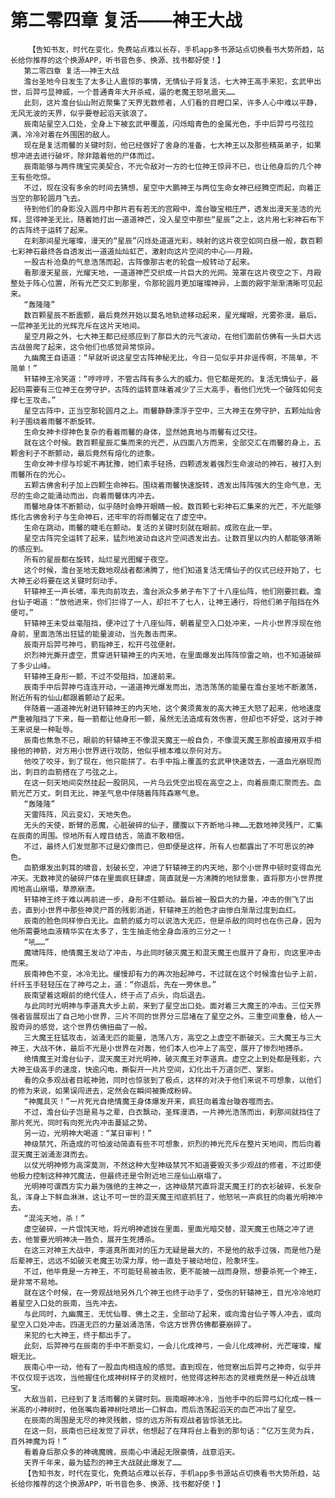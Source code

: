 # 第二零四章 复活——神王大战
        【告知书友，时代在变化，免费站点难以长存，手机app多书源站点切换看书大势所趋，站长给你推荐的这个换源APP，听书音色多、换源、找书都好使！】
       第二零四章 复活——神王大战
       澹台圣地今日发生了太多让人震惊的事情，无情仙子将复活，七大神王高手来犯，玄武甲出世，后羿弓显神威，一个普通青年大开杀戒，逼的老魔王怒吼震天……
       此刻，这片澹台仙山附近聚集了天界无数修者，人们看的目瞪口呆，许多人心中难以平静，无风无波的天界，似乎要卷起滔天骇浪了。
       辰南站星空入口处，全身上下被玄武甲覆盖，闪烁暗青色的金属光色，手中后羿弓弓弦拉满，冷冷对着在外围困的敌人。
       现在是复活雨馨的关键时刻，他已经做好了舍身的准备，七大神王以及那些精英弟子，如果想冲进去进行破坏，除非踏着他的尸体而过。
       辰南能够与两件瑰宝完美契合，不光令敌对一方的七位神王惊异不已，也让他身后的几个神王有些吃惊。
       不过，现在没有多余的时间去猜想，星空中大鹏神王与两位生命女神已经腾空而起，向着正当空的那轮圆月飞去。
       待到他们的身影没入圆月中那片若有若无的宫殿中，澹台璇宝相庄严，透发出漫天圣洁的光辉，显得神圣无比，随着她打出一道道神芒，没入星空中那些“星辰”之上，这片用七彩神石布下的古阵终于运转了起来。
       在刹那间星光璀璨，漫天的“星辰”闪烁处道道光彩，映射的这片夜空如同白昼一般，数百颗七彩神石最终各自透发出一道道灿灿虹芒，激射向这片空间的中心——月殿。
       一股古朴沧桑的气息浩荡而起，古阵像那古老的轮盘一般转动了起来。
       看那漫天星辰，光耀天地，一道道神芒交织成一片巨大的光网。笼罩在这片夜空之下，月殿整处于阵心位置，所有光芒交汇到那里，令那轮圆月更加璀璨神异，上面的殿宇渐渐清晰可见起来。
       “轰隆隆”
       数百颗星辰不断震颤，最后竟然开始以莫名地轨迹移动起来，星光耀眼，光雾弥漫。最后。一层神圣无比的光辉充斥在这片天地间。
       星空月殿之外，七大神王都已经感应到了那巨大的元气波动，在他们面前仿佛有一头巨大远古战兽爬了起来，这令他们也感觉异常惊异。
       九幽魔王自语道：“早就听说这星空古阵神秘无比，今日一见似乎并非谣传啊，不简单，不简单！”
       轩辕神王冷笑道：“哼哼哼，不管古阵有多么大的威力。但它都是死的。复活无情仙子，最起码需要有三位神王在旁守护，古阵的运转意味着减少了三大高手，看他们光凭一个破阵如何支撑七王攻击。”
       星空古阵中，正当空那轮圆月之上。雨馨静静漂浮于空中，三大神王在旁守护，五颗灿灿舍利子围绕着雨馨不断旋转。
       生命女神卡缪神色复杂的看着雨馨的身体，显然她真地与雨馨有过交往。
       就在这个时候。数百颗星辰汇集而来的光芒，从四面八方而来，全部交汇在雨馨的身上，五颗舍利子不断颤动，最后竟然有熔化的迹象。
       生命女神卡缪与珍妮不再犹豫，她们素手轻扬，四颗透发着强烈生命波动的神石，被打入到雨馨所在的光心。
       五颗古佛舍利子加上四颗生命神石。围绕着雨馨快速旋转，透发出阵阵强大的生命气息，无尽的生命之能涌动而出，向着雨馨体内冲去。
       雨馨地身体不断颤动，似乎随时会睁开眼睛一般。数百颗七彩神石汇集来的光芒，不光能够炼化古佛舍利子与生命神石，还牢牢的将雨馨定在了虚空中。
       生命在跳动，雨馨的睫毛在颤动。复活的关键时刻就在眼前。成败在此一举。
       星空古阵完全运转了起来，猛烈地波动自这片空间透发出去。让数百里以内的人都能够清晰的感应到。
       所有的星辰都在旋转，灿烂星光图耀于夜空。
       这个时候，澹台圣地无数地观战者都沸腾了，他们知道复活无情仙子的仪式已经开始了，七大神王必将要在这关键时刻动手。
       轩辕神王一声长啸，率先向前攻去，澹台派众多弟子布下了十八座仙阵，他们刚要拦截。澹台仙子喝道：“放他进来，你们拦得了一人，却拦不了七人，让神王通行，将他们弟子阻挡在外便可。”
       轩辕神王未受丝毫阻挡，便冲过了十八座仙阵，朝着星空入口处冲来，一片小世界浮现在他身前，里面浩荡出狂猛的能量波动，当先轰击而来。
       辰南开后羿弓神弓，箭指神王，松开弓弦便射。
       炽烈神光撕开虚空，贯穿进轩辕神王的内天地，在里面爆发出阵阵惊雷之响，也不知道破碎了多少山峰。
       轩辕神王身形一颤，不过不受阻挡，加速前来。
       辰南手中后羿神弓连连开动，一道道神光爆发而出，浩浩荡荡的能量在澹台圣地不断激荡，附近所有的仙山都跟着颤动了起来。
       伴随着一道道神光射进轩辕神王的内天地，这个黄须黄发的高大神王大怒了起来，他地速度严重被阻挡了下来，每一箭都让他身形一颤，虽然无法造成有效伤害，但却也不好受，这对于神王来说是一种耻辱。
       辰南也焦急不已，眼前的轩辕神王不像混天魔王一般自负，不像混天魔王那般直接用双手相接他的神箭，对方用小世界进行攻防，他似乎根本难以奈何对方。
       他咬了咬牙，到了现在，他只能拼了。右手中指上覆盖的玄武甲快速敛去，一道血光崩现而出，刺目的血箭搭在了弓弦之上。
       在这一刻天地间突然挂起一股阴风，一片乌云凭空出现在高空之上，向着辰南汇聚而去。血箭光芒万丈。刺目无比，神圣气息中伴随着阵阵森寒气息。
       “轰隆隆”
       天雷阵阵，风云变幻，天地失色。
       无头的天使，断臂的恶魔，心脏破碎的仙子，腰腹以下齐断地斗神……无数地神灵残尸，汇集在辰南的周围。惊地所有人瞠目结舌，简直不敢相信。
       不过，最终人们发觉那不过是幻像而已，但即便是这样，所有人也都露出了不可思议的神色。
       血箭爆发出刺耳的啸音，划破长空，冲进了轩辕神王的内天地，那个小世界中顿时变得血光冲天。无数神灵的破碎尸体在里面疯狂肆虐，简直就是一方沸腾的地狱景象，直将那方小世界搅闹地高山崩塌，草原崩溃。
       轩辕神王终于难以再前进一步，身形不住颤动。最后被一股巨大的力量，冲击的倒飞了出去，直到小世界中那些神灵尸首的残影消逝，轩辕神王的脸色才由惨白渐渐过度到血红。
       辰南的脸色同样惨白无比。血箭的威力可以说浩大无匹，但是杀敌的同时也在伤己身，因为他所需要地血液精华实在太多了，生生抽走他全身血液的三分之一！
       “吼……”
       魔啸阵阵，绝情魔王发动了冲击，与此同时破灭魔王和混天魔王也展开了身形，向这里冲击而来。
       辰南神色不变，冰冷无比。缓慢却有力的再次抬起神弓，不过就在这个时候澹台仙子上前，纤纤玉手轻轻压在了神弓之上，道：“你退后，先在一旁休息。”
       辰南望着这眼前的绝代佳人，终于点了点头，向后退去。
       与此同时光明神与李道真大步上前，来到了星空出口处。面对着三大魔王的冲击。三位天界强者皆展现出了自己地小世界，三片不同的世界分三层堵在了星空之外。三重空间重叠，给人一股奇异的感觉，这个世界仿佛扭曲了一般。
       三大魔王狂猛攻击，汹涌无匹的能量，浩荡八方，高空之上虚空不断破灭。三大魔王与三大神王，大战不休，最后不光是小世界在对轰，他们本人也冲上了高空，展开了惨烈地搏杀。
       绝情魔王对澹台仙子，混天魔王对光明神，破灭魔王对李道真。虚空之上到处都是残影，六大神王级高手的速度，快逾闪电，撕裂开一片片空间，幻化出千万道剑芒、掌影。
       看的众多观战者目眩神驰，同时也惊骇到了极点，这样的对决于他们来说不可想象，以他们的修为来说，如果误闯进去，定然会在瞬间被撕成粉碎。
       “神魔具灭！”一片死光自绝情魔王身体爆发开来，疯狂向着澹台璇吞噬而去。
       不过，澹台仙子岂是易与之辈，白衣飘动，圣辉漫洒，一片神光浩荡而出，刹那间就挡住了那片死光，同时有向死光内冲击蔓延之势。
       另一边，光明神大喝道：“某日审判！”
       神级禁咒，所造成的可怕波动简直有些不可想象，炽烈的神光充斥在整片天地间，而后向着混天魔王汹涌澎湃而去。
       以仗光明神修为高深莫测，不然这种大型神级禁咒不知道要毁灭多少观战的修者，不过即便他极力控制这种神咒魔法，但最终还是令附近地三座仙山崩塌了。
       光明神可谓西方实力最为强绝的主神之一，这神级禁咒直将混天魔王打的衣衫破碎，长发杂乱，浑身上下鲜血淋淋，这让不可一世的混天魔王彻底抓狂了，他怒吼一声疯狂的向着光明神冲去。
       “混沌天地，杀！”
       虚空破碎，一片馄饨天地，将光明神遮拢在里面，里面光暗交替，混天魔王也随之冲了进去，他誓要光明神决一胜负，展开生死搏杀。
       在这三对神王大战中，李道真所面对的压力无疑是最大的，不是他的敌手过强，而是他乃是后辈神王，远远不如破灭老魔王功深力厚，他一直处于被动地位，险象环生。
       不过，他毕竟是一方神王，不可能轻易被击败，更不能被一战而身殒，想要杀死一个神王，是非常不易地。
       就在这个时候，在一旁观战地另外几个神王也终于动手了，受伤的轩辕神王，目光冷冷地盯着星空入口处的辰南，当先冲去。
       与此同时，九幽魔王、无忧仙尊、佛土之主，全部动了起来，或向澹台仙子等人冲去，或向星空入口处冲击。四道无匹的力量汹涌浩荡，令这方世界仿佛都要崩碎了。
       来犯的七大神王，终于都出手了。
       此刻，后羿神弓在辰南的手中不断变幻，一会儿化成神弓，一会儿化成神树，光芒璀璨，耀眼无比。
       辰南心中一动，他有了一股血肉相连般的感觉。直到现在，他觉察出后羿弓之神奇，似乎并不仅仅现于远攻，当他握住化成神树样子的灵根时，他觉得这种形态的灵根竟然是一种近战瑰宝。
       大敌当前，已经到了复活雨馨的关键时刻。辰南眼神冰冷，当他手中的后羿弓幻化成一株一米高的小神树时，他张嘴向着神树吐喷出一口鲜血，而后浩荡起滔天的血芒冲出了星空。
       在辰南的周围是无尽的神灵残骸，惊的远方所有观战者皆惊骇无比。
       在这一刻，辰南也已经发觉了异状，他想起了在拜将台上看到的那句话：“亿万生灵为兵，百外神魔为将！”
       看着身后那众多的神魂魔魄，辰南心中涌起无限豪情，战意滔天。
       天界千年来，最为猛烈的神王大战就此爆发了……
       【告知书友，时代在变化，免费站点难以长存，手机app多书源站点切换看书大势所趋，站长给你推荐的这个换源APP，听书音色多、换源、找书都好使！】